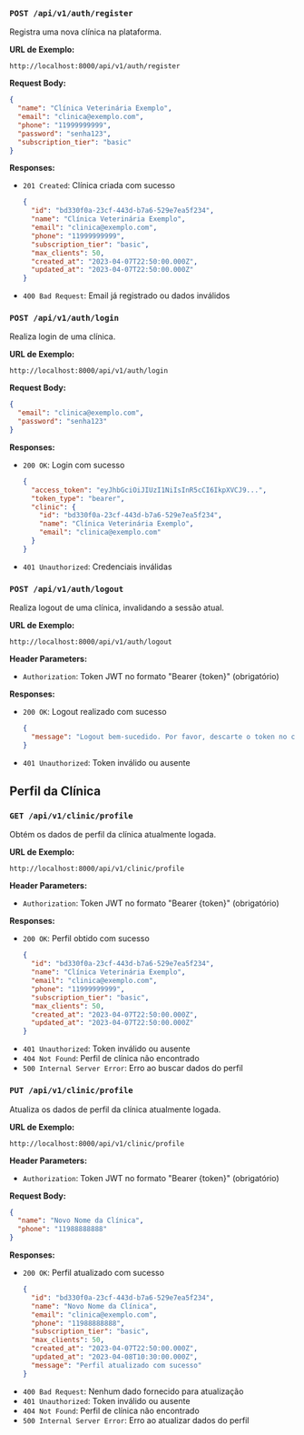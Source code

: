 ### `POST /api/v1/auth/register`

Registra uma nova clínica na plataforma.

**URL de Exemplo:**
```
http://localhost:8000/api/v1/auth/register
```

**Request Body:**
```json
{
  "name": "Clínica Veterinária Exemplo",
  "email": "clinica@exemplo.com",
  "phone": "11999999999",
  "password": "senha123",
  "subscription_tier": "basic"
}
```

**Responses:**
- `201 Created`: Clínica criada com sucesso
  ```json
  {
    "id": "bd330f0a-23cf-443d-b7a6-529e7ea5f234",
    "name": "Clínica Veterinária Exemplo",
    "email": "clinica@exemplo.com",
    "phone": "11999999999",
    "subscription_tier": "basic",
    "max_clients": 50,
    "created_at": "2023-04-07T22:50:00.000Z",
    "updated_at": "2023-04-07T22:50:00.000Z"
  }
  ```
- `400 Bad Request`: Email já registrado ou dados inválidos

### `POST /api/v1/auth/login`

Realiza login de uma clínica.

**URL de Exemplo:**
```
http://localhost:8000/api/v1/auth/login
```

**Request Body:**
```json
{
  "email": "clinica@exemplo.com",
  "password": "senha123"
}
```

**Responses:**
- `200 OK`: Login com sucesso
  ```json
  {
    "access_token": "eyJhbGciOiJIUzI1NiIsInR5cCI6IkpXVCJ9...",
    "token_type": "bearer",
    "clinic": {
      "id": "bd330f0a-23cf-443d-b7a6-529e7ea5f234",
      "name": "Clínica Veterinária Exemplo",
      "email": "clinica@exemplo.com"
    }
  }
  ```
- `401 Unauthorized`: Credenciais inválidas

### `POST /api/v1/auth/logout`

Realiza logout de uma clínica, invalidando a sessão atual.

**URL de Exemplo:**
```
http://localhost:8000/api/v1/auth/logout
```

**Header Parameters:**
- `Authorization`: Token JWT no formato "Bearer {token}" (obrigatório)

**Responses:**
- `200 OK`: Logout realizado com sucesso
  ```json
  {
    "message": "Logout bem-sucedido. Por favor, descarte o token no cliente."
  }
  ```
- `401 Unauthorized`: Token inválido ou ausente

## Perfil da Clínica

### `GET /api/v1/clinic/profile`

Obtém os dados de perfil da clínica atualmente logada.

**URL de Exemplo:**
```
http://localhost:8000/api/v1/clinic/profile
```

**Header Parameters:**
- `Authorization`: Token JWT no formato "Bearer {token}" (obrigatório)

**Responses:**
- `200 OK`: Perfil obtido com sucesso
  ```json
  {
    "id": "bd330f0a-23cf-443d-b7a6-529e7ea5f234",
    "name": "Clínica Veterinária Exemplo",
    "email": "clinica@exemplo.com",
    "phone": "11999999999",
    "subscription_tier": "basic",
    "max_clients": 50,
    "created_at": "2023-04-07T22:50:00.000Z",
    "updated_at": "2023-04-07T22:50:00.000Z"
  }
  ```
- `401 Unauthorized`: Token inválido ou ausente
- `404 Not Found`: Perfil de clínica não encontrado
- `500 Internal Server Error`: Erro ao buscar dados do perfil

### `PUT /api/v1/clinic/profile`

Atualiza os dados de perfil da clínica atualmente logada.

**URL de Exemplo:**
```
http://localhost:8000/api/v1/clinic/profile
```

**Header Parameters:**
- `Authorization`: Token JWT no formato "Bearer {token}" (obrigatório)

**Request Body:**
```json
{
  "name": "Novo Nome da Clínica",
  "phone": "11988888888"
}
```

**Responses:**
- `200 OK`: Perfil atualizado com sucesso
  ```json
  {
    "id": "bd330f0a-23cf-443d-b7a6-529e7ea5f234",
    "name": "Novo Nome da Clínica",
    "email": "clinica@exemplo.com",
    "phone": "11988888888",
    "subscription_tier": "basic",
    "max_clients": 50,
    "created_at": "2023-04-07T22:50:00.000Z",
    "updated_at": "2023-04-08T10:30:00.000Z",
    "message": "Perfil atualizado com sucesso"
  }
  ```
- `400 Bad Request`: Nenhum dado fornecido para atualização
- `401 Unauthorized`: Token inválido ou ausente
- `404 Not Found`: Perfil de clínica não encontrado
- `500 Internal Server Error`: Erro ao atualizar dados do perfil
